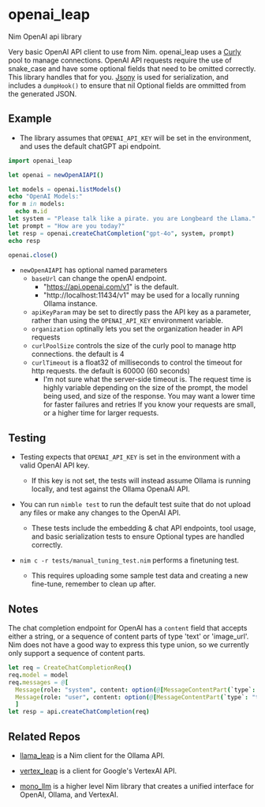 # openai_leap

Nim OpenAI api library

Very basic OpenAI API client to use from Nim.
openai_leap uses a [Curly](https://github.com/guzba/curly) pool to manage connections.
OpenAI API requests require the use of snake_case and have some optional fields that need to be omitted correctly. This library handles that for you. [Jsony](https://github.com/treeform/jsony) is used for serialization, and includes a `dumpHook()` to ensure that nil Optional fields are ommitted from the generated JSON.


## Example

- The library assumes that `OPENAI_API_KEY` will be set in the environment, and uses the default chatGPT api endpoint.

```nim
import openai_leap

let openai = newOpenAIAPI()

let models = openai.listModels()
echo "OpenAI Models:"
for m in models:
  echo m.id
let system = "Please talk like a pirate. you are Longbeard the Llama."
let prompt = "How are you today?"
let resp = openai.createChatCompletion("gpt-4o", system, prompt)
echo resp

openai.close()
```

- `newOpenAIAPI` has optional named parameters
  - `baseUrl` can change the openAI endpoint. 
    - "https://api.openai.com/v1" is the default.
    - "http://localhost:11434/v1" may be used for a locally running Ollama instance.
  - `apiKeyParam` may be set to directly pass the API key as a parameter, rather than using the `OPENAI_API_KEY` environment variable.
  - `organization` optinally lets you set the organization header in API requests
  - `curlPoolSize` controls the size of the curly pool to manage http connections. the default is 4
  - `curlTimeout` is a float32 of milliseconds to control the timeout for http requests. the default is 60000 (60 seconds)
    - I'm not sure what the server-side timeout is. The request time is highly variable depending on the size of the prompt, the model being used, and size of the response. You may want a lower time for faster failures and retries If you know your requests are small, or a higher time for larger requests.


## Testing

- Testing expects that `OPENAI_API_KEY` is set in the environment with a valid OpenAI API key.
  - If this key is not set, the tests will instead assume Ollama is running locally, and test against the Ollama OpenaAI API.

- You can run `nimble test` to run the default test suite that do not upload any files or make any changes to the OpenAI API.
  - These tests include the embedding & chat API endpoints, tool usage, and basic serialization tests to ensure Optional types are handled correctly.

- `nim c -r tests/manual_tuning_test.nim` performs a finetuning test.
  - This requires uploading some sample test data and creating a new fine-tune, remember to clean up after.

## Notes

The chat completion endpoint for OpenAI has a `content` field that accepts either a string, or a sequence of content parts of type 'text' or 'image_url'. Nim does not have a good way to express this type union, so we currently only support a sequence of content parts.
```nim
let req = CreateChatCompletionReq()
req.model = model
req.messages = @[
  Message(role: "system", content: option(@[MessageContentPart(`type`: "text", text: option(systemPrompt))])),
  Message(role: "user", content: option(@[MessageContentPart(`type`: "text", text: option(input))]))
  ]
let resp = api.createChatCompletion(req)
```


## Related Repos

- [llama_leap](https://github.com/monofuel/llama_leap) is a Nim client for the Ollama API.
- [vertex_leap](https://github.com/monofuel/vertex_leap) is a client for Google's VertexAI API.

- [mono_llm](https://github.com/monofuel/mono_llm) is a higher level Nim library that creates a unified interface for OpenAI, Ollama, and VertexAI.
